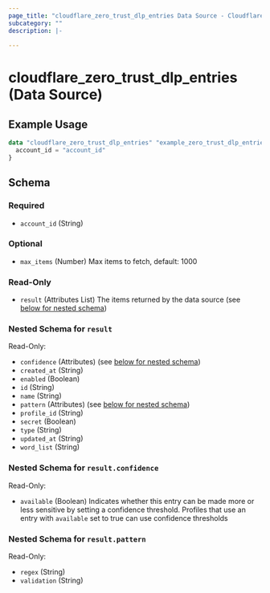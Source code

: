 ```yaml
---
page_title: "cloudflare_zero_trust_dlp_entries Data Source - Cloudflare"
subcategory: ""
description: |-
  
---
```


# cloudflare_zero_trust_dlp_entries (Data Source)



## Example Usage

```terraform
data "cloudflare_zero_trust_dlp_entries" "example_zero_trust_dlp_entries" {
  account_id = "account_id"
}
```

<!-- schema generated by tfplugindocs -->
## Schema

### Required

- `account_id` (String)

### Optional

- `max_items` (Number) Max items to fetch, default: 1000

### Read-Only

- `result` (Attributes List) The items returned by the data source (see [below for nested schema](#nestedatt--result))

<a id="nestedatt--result"></a>
### Nested Schema for `result`

Read-Only:

- `confidence` (Attributes) (see [below for nested schema](#nestedatt--result--confidence))
- `created_at` (String)
- `enabled` (Boolean)
- `id` (String)
- `name` (String)
- `pattern` (Attributes) (see [below for nested schema](#nestedatt--result--pattern))
- `profile_id` (String)
- `secret` (Boolean)
- `type` (String)
- `updated_at` (String)
- `word_list` (String)

<a id="nestedatt--result--confidence"></a>
### Nested Schema for `result.confidence`

Read-Only:

- `available` (Boolean) Indicates whether this entry can be made more or less sensitive by setting a confidence threshold.
Profiles that use an entry with `available` set to true can use confidence thresholds


<a id="nestedatt--result--pattern"></a>
### Nested Schema for `result.pattern`

Read-Only:

- `regex` (String)
- `validation` (String)


